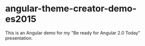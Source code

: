 # angular-theme-creator-demo-es2015

This is an Angular demo for my "Be ready for Angular 2.0 Today" presentation.
